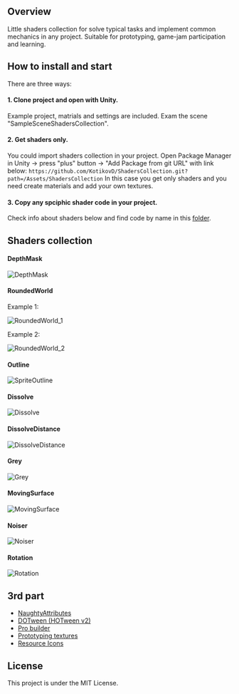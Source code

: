 ## Overview
Little shaders collection for solve typical tasks and implement common mechanics in any project. Suitable for prototyping, game-jam participation  and learning.

## How to install and start
There are three ways:
#### 1. Clone project and open with Unity. 
Example project, matrials and settings are included. Exam the scene "SampleSceneShadersCollection".

#### 2. Get shaders only.
You could import shaders collection in your project. Open Package Manager in Unity -> press "plus" button -> "Add Package from git URL" with link below:
``` https://github.com/KotikovD/ShadersCollection.git?path=/Assets/ShadersCollection ```
In this case you get only shaders and you need create materials and add your own textures.

#### 3. Copy any spciphic shader code in your project. 
Check info about shaders below and find code by name in this [folder](https://github.com/KotikovD/ShadersCollection/tree/main/Assets/ShadersCollection/Shaders).

## Shaders collection
#### DepthMask
![DepthMask](https://github.com/KotikovD/ShadersCollection/blob/main/ReadmeResources/Depth.gif)
#### RoundedWorld
Example 1:

![RoundedWorld_1](https://github.com/KotikovD/ShadersCollection/blob/main/ReadmeResources/CurvedWorld_1.gif)

Example 2:

![RoundedWorld_2](https://github.com/KotikovD/ShadersCollection/blob/main/ReadmeResources/CurvedWorld_2.gif)
#### Outline
![SpriteOutline](https://github.com/KotikovD/ShadersCollection/blob/main/ReadmeResources/Outline.gif)
#### Dissolve
![Dissolve](https://github.com/KotikovD/ShadersCollection/blob/main/ReadmeResources/Dissolve.gif)
#### DissolveDistance
![DissolveDistance](https://github.com/KotikovD/ShadersCollection/blob/main/ReadmeResources/DissolveDistance.gif)
#### Grey
![Grey](https://github.com/KotikovD/ShadersCollection/blob/main/ReadmeResources/Grey.gif)
#### MovingSurface
![MovingSurface](https://github.com/KotikovD/ShadersCollection/blob/main/ReadmeResources/MovingSurface.gif)
#### Noiser
![Noiser](https://github.com/KotikovD/ShadersCollection/blob/main/ReadmeResources/Noiser.gif)
#### Rotation
![Rotation](https://github.com/KotikovD/ShadersCollection/blob/main/ReadmeResources/Rotation.gif)

## 3rd part
* [NaughtyAttributes](https://assetstore.unity.com/packages/tools/utilities/naughtyattributes-129996#publisher)
* [DOTween (HOTween v2)](https://assetstore.unity.com/packages/tools/animation/dotween-hotween-v2-27676#publisher)
* [Pro builder](https://unity.com/ru/features/probuilder)
* [Prototyping textures](https://opengameart.org/content/prototyping-textures)
* [Resource Icons](https://assetstore.unity.com/packages/2d/gui/icons/resource-icons-101998)

## License
This project is under the MIT License.
